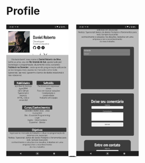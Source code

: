 # Profile

 <div>
  <a href="https://curriculo-daniel.herokuapp.com">
    <img height="350" src="https://github.com/dan1xk/profile-heroku/blob/master/img/mobile-img/perfil.jpeg" alt="demo-web" style="max-width:100%;"/>
   __

   <img height="350" src="https://github.com/dan1xk/profile-heroku/blob/master/img/mobile-img/comments.jpeg?raw=true" alt="demo-web" style="max-width:100%;"/>
</div>

